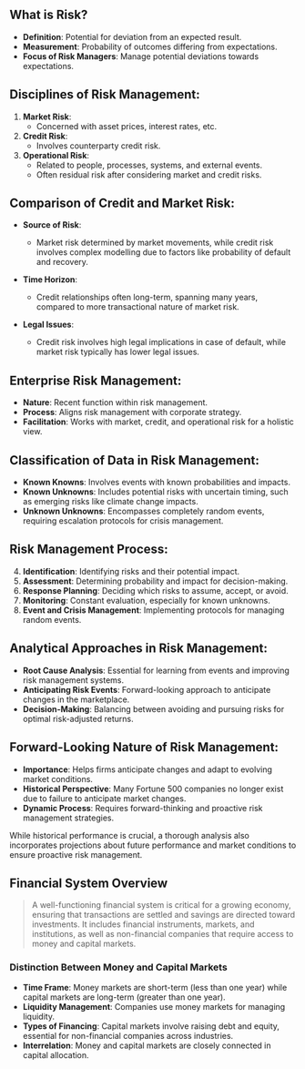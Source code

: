 ## What is Risk?

- **Definition**: Potential for deviation from an expected result.
- **Measurement**: Probability of outcomes differing from expectations.
- **Focus of Risk Managers**: Manage potential deviations towards expectations.

## Disciplines of Risk Management:

1. **Market Risk**:
    - Concerned with asset prices, interest rates, etc.
2. **Credit Risk**:
    - Involves counterparty credit risk.
3. **Operational Risk**:
    - Related to people, processes, systems, and external events.
    - Often residual risk after considering market and credit risks.

## Comparison of Credit and Market Risk:

- **Source of Risk**:
  - Market risk determined by market movements, while credit risk involves complex modelling due to factors like probability of default and recovery.

- **Time Horizon**:
  - Credit relationships often long-term, spanning many years, compared to more transactional nature of market risk.

- **Legal Issues**:
  - Credit risk involves high legal implications in case of default, while market risk typically has lower legal issues.

## Enterprise Risk Management:

- **Nature**: Recent function within risk management.
- **Process**: Aligns risk management with corporate strategy.
- **Facilitation**: Works with market, credit, and operational risk for a holistic view.

## Classification of Data in Risk Management:

- **Known Knowns**: Involves events with known probabilities and impacts.
- **Known Unknowns**: Includes potential risks with uncertain timing, such as emerging risks like climate change impacts.
- **Unknown Unknowns**: Encompasses completely random events, requiring escalation protocols for crisis management.

## Risk Management Process:

4. **Identification**: Identifying risks and their potential impact.
5. **Assessment**: Determining probability and impact for decision-making.
6. **Response Planning**: Deciding which risks to assume, accept, or avoid.
7. **Monitoring**: Constant evaluation, especially for known unknowns.
8. **Event and Crisis Management**: Implementing protocols for managing random events.

## Analytical Approaches in Risk Management:

- **Root Cause Analysis**: Essential for learning from events and improving risk management systems.
- **Anticipating Risk Events**: Forward-looking approach to anticipate changes in the marketplace.
- **Decision-Making**: Balancing between avoiding and pursuing risks for optimal risk-adjusted returns.

## Forward-Looking Nature of Risk Management:

- **Importance**: Helps firms anticipate changes and adapt to evolving market conditions.
- **Historical Perspective**: Many Fortune 500 companies no longer exist due to failure to anticipate market changes.
- **Dynamic Process**: Requires forward-thinking and proactive risk management strategies.

While historical performance is crucial, a thorough analysis also incorporates projections about future performance and market conditions to ensure proactive risk management.
## Financial System Overview

> A well-functioning financial system is critical for a growing economy, ensuring that transactions are settled and savings are directed toward investments. It includes financial instruments, markets, and institutions, as well as non-financial companies that require access to money and capital markets.
### Distinction Between Money and Capital Markets

- **Time Frame**: Money markets are short-term (less than one year) while capital markets are long-term (greater than one year).
- **Liquidity Management**: Companies use money markets for managing liquidity.
- **Types of Financing**: Capital markets involve raising debt and equity, essential for non-financial companies across industries.
- **Interrelation**: Money and capital markets are closely connected in capital allocation.